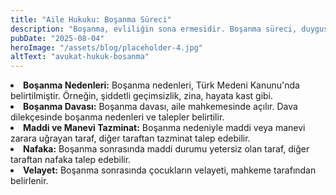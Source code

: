 ```yaml
---
title: "Aile Hukuku: Boşanma Süreci"
description: "Boşanma, evliliğin sona ermesidir. Boşanma süreci, duygusal olarak zorlayıcı olabilir. Ancak, boşanma süreci hakkında bilgi sahibi olmak, süreci daha kolay atlatmanıza yardımcı olabilir. İşte boşanma süreci hakkında bilmeniz gereken bazı şeyler:"
pubDate: "2025-08-04"
heroImage: "/assets/blog/placeholder-4.jpg"
altText: "avukat-hukuk-bosanma"
---
```




<li data-sourcepos="27:1-27:137"><strong>Boşanma Nedenleri:</strong> Boşanma nedenleri, Türk Medeni Kanunu'nda belirtilmiştir. Örneğin, şiddetli geçimsizlik, zina, hayata kast gibi.</li>
<li data-sourcepos="28:1-28:123"><strong>Boşanma Davası:</strong> Boşanma davası, aile mahkemesinde açılır. Dava dilekçesinde boşanma nedenleri ve talepler belirtilir.</li>
<li data-sourcepos="29:1-29:129"><strong>Maddi ve Manevi Tazminat:</strong> Boşanma nedeniyle maddi veya manevi zarara uğrayan taraf, diğer taraftan tazminat talep edebilir.</li>
<li data-sourcepos="30:1-30:104"><strong>Nafaka:</strong> Boşanma sonrasında maddi durumu yetersiz olan taraf, diğer taraftan nafaka talep edebilir.</li>
<li data-sourcepos="31:1-32:0"><strong>Velayet:</strong> Boşanma sonrasında çocukların velayeti, mahkeme tarafından belirlenir.</li>